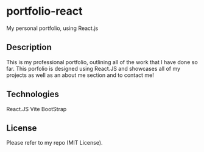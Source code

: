 # portfolio-react

My personal portfolio, using React.js

## Description

This is my professional portfolio, outlining all of the work that I have done so far. This porfolio is designed using React.JS and showcases all of my projects as well as an about me section and to contact me!

## Technologies

React.JS
Vite
BootStrap

## License

Please refer to my repo (MIT License).
